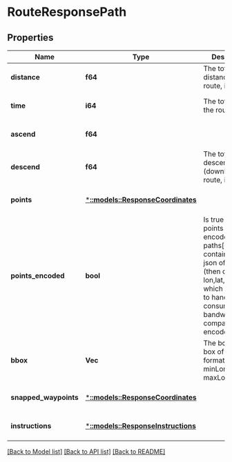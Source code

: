 # RouteResponsePath

## Properties
Name | Type | Description | Notes
------------ | ------------- | ------------- | -------------
**distance** | **f64** | The total distance of the route, in meter | [optional] [default to null]
**time** | **i64** | The total time of the route, in ms | [optional] [default to null]
**ascend** | **f64** |  | [optional] [default to null]
**descend** | **f64** | The total descend (downhill) of the route, in meter | [optional] [default to null]
**points** | [***::models::ResponseCoordinates**](ResponseCoordinates.md) |  | [optional] [default to null]
**points_encoded** | **bool** | Is true if the points are encoded, if not paths[0].points contains the geo json of the path (then order is lon,lat,elevation), which is easier to handle but consumes more bandwidth compared to encoded version | [optional] [default to null]
**bbox** | **Vec<f64>** | The bounding box of the route, format &lt;br&gt; minLon, minLat, maxLon, maxLat | [optional] [default to null]
**snapped_waypoints** | [***::models::ResponseCoordinates**](ResponseCoordinates.md) |  | [optional] [default to null]
**instructions** | [***::models::ResponseInstructions**](ResponseInstructions.md) |  | [optional] [default to null]

[[Back to Model list]](../README.md#documentation-for-models) [[Back to API list]](../README.md#documentation-for-api-endpoints) [[Back to README]](../README.md)


